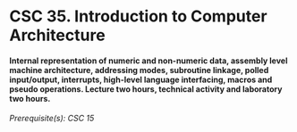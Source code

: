 # CSC 35. Introduction to Computer Architecture

#### Internal representation of numeric and non-numeric data, assembly level machine architecture, addressing modes, subroutine linkage, polled input/output, interrupts, high-level language interfacing, macros and pseudo operations. Lecture two hours, technical activity and laboratory two hours. 

*Prerequisite(s): CSC 15*
